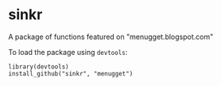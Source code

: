sinkr
=====

A package of functions featured on "menugget.blogspot.com"

To load the package using `devtools`:
```
library(devtools)
install_github("sinkr", "menugget")
```
